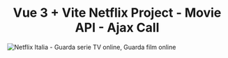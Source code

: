 
<h1 align="center">Vue 3 + Vite Netflix Project - Movie API - Ajax Call</h1>


![Netflix Italia - Guarda serie TV online, Guarda film online](https://user-images.githubusercontent.com/113249037/208483283-be83a504-3668-40c0-9e53-bdabc15be0da.png)
